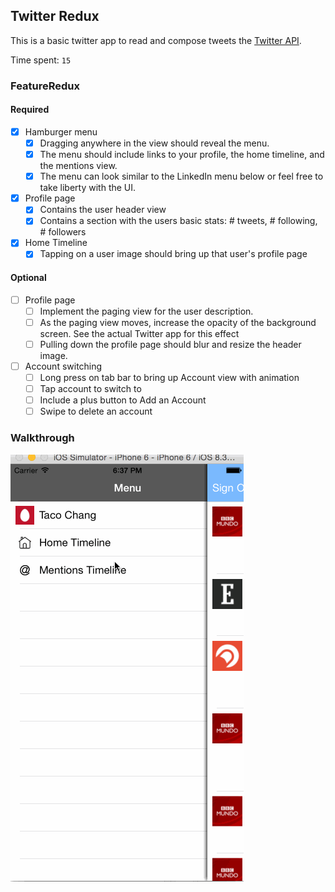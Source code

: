 ## Twitter Redux

This is a basic twitter app to read and compose tweets the [Twitter API](https://apps.twitter.com/).

Time spent: `15`

### FeatureRedux

#### Required

- [x] Hamburger menu
    - [x] Dragging anywhere in the view should reveal the menu.
    - [x] The menu should include links to your profile, the home timeline, and the mentions view.
    - [x] The menu can look similar to the LinkedIn menu below or feel free to take liberty with the UI.
- [x] Profile page
    - [x] Contains the user header view
    - [x] Contains a section with the users basic stats: # tweets, # following, # followers
- [x] Home Timeline
    - [x] Tapping on a user image should bring up that user's profile page

#### Optional

- [ ] Profile page
    - [ ] Implement the paging view for the user description.
    - [ ] As the paging view moves, increase the opacity of the background screen. See the actual Twitter app for this effect
    - [ ] Pulling down the profile page should blur and resize the header image.
- [ ] Account switching
    - [ ] Long press on tab bar to bring up Account view with animation
    - [ ] Tap account to switch to
    - [ ] Include a plus button to Add an Account
    - [ ] Swipe to delete an account

### Walkthrough

![Video Walkthrough](Walkthrough.gif)

